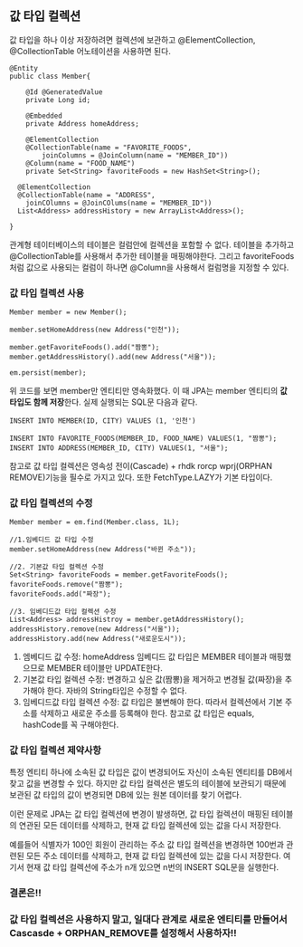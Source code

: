 ## 값 타입 컬렉션

값 타입을 하나 이상 저장하려면 컬렉션에 보관하고 @ElementCollection, @CollectionTable 어노테이션을 사용하면 된다.

~~~
@Entity
public class Member{
	
	@Id @GeneratedValue
	private Long id;
	
	@Embedded
	private Address homeAddress;
	
	@ElementCollection
	@CollectionTable(name = "FAVORITE_FOODS",
		joinColumns = @JoinColumn(name = "MEMBER_ID"))
	@Column(name = "FOOD_NAME")
	private Set<String> favoriteFoods = new HashSet<String>();
  
  @ElementCollection
  @CollectionTable(name = "ADDRESS",
  	joinCOlumns = @JoinCOlums(name = "MEMBER_ID"))
  List<Address> addressHistory = new ArrayList<Address>();
  
}
~~~

관계형 테이터베이스의 테이블은 컬럼안에 컬렉션을 포함할 수  없다. 테이블을 추가하고 @CollectionTable를 사용해서 추가한 테이블을 매핑해야한다.
그리고 favoriteFoods처럼 값으로 사용되는 컬럼이 하나면 @Column을 사용해서 컬럼명을 지정할 수 있다.



### 값 타입 컬렉션 사용

~~~
Member member = new Member();

member.setHomeAddress(new Address("인천"));

member.getFavoriteFoods().add("짬뽕");
member.getAddressHistory().add(new Address("서울"));

em.persist(member);
~~~

위 코드를 보면 member만 엔티티만 영속화했다. 이 때 JPA는 member 엔티티의 **값 타입도 함께 저장**한다.
실제 실행되는 SQL문 다음과 같다.

~~~
INSERT INTO MEMBER(ID, CITY) VALUES (1, '인천')

INSERT INTO FAVORITE_FOODS(MEMBER_ID, FOOD_NAME) VALUES(1, "짬뽕");
INSERT INTO ADDRESS(MEMBER_ID, CITY) VALUES(1, "서울");
~~~

참고로 값 타입 컬렉션은 영속성 전이(Cascade) + rhdk rorcp wprj(ORPHAN REMOVE)기능을 필수로 가지고 있다.
또한 FetchType.LAZY가 기본 타입이다.

### 값 타입 컬렉션의 수정

~~~
Member member = em.find(Member.class, 1L);

//1.임베디드 값 타입 수정
member.setHomeAddress(new Address("바뀐 주소"));

//2. 기본값 타입 컬렉션 수정
Set<String> favoriteFoods = member.getFavoriteFoods();
favoriteFoods.remove("짬뽕");
favoriteFoods.add("짜장");

//3. 임베디드값 타입 컬렉션 수정
List<Address> addressHistroy = member.getAddressHistory();
addressHistory.remove(new Address("서울"));
addressHistory.add(new Address("새로운도시"));
~~~

1. 엠베디드 값 수정: homeAddress 임베디드 값 타입은 MEMBER 테이블과 매핑했으므로 MEMBER 테이블만 UPDATE한다.
2. 기본값 타입 컬렉션 수정: 변경하고 싶은 값(짬뽕)을 제거하고 변경될 값(짜장)을 추가해야 한다. 자바의 String타입은 수정할 수 없다.
3. 임베디드값 타입 컬렉션 수정: 값 타입은 불변해야 한다. 따라서 컬렉션에서 기본 주소를 삭제하고 새로운 주소를 등록해야 한다.
   참고로 값 타입은 equals, hashCode를 꼭 구해야한다.



### 값 타입 컬렉션 제약사항

특정 엔티티 하나에 소속된 값 타입은 값이 변경되어도 자신이 소속된 엔티티를 DB에서 찾고 값을 변경할 수 있다.
하지만 값 타입 컬렉션은 별도의 테이블에 보관되기 때문에 보관된 값 타입의 값이 변경되면 DB에 있는 원본 데이터를 찾기 어렵다.

이런 문제로 JPA는 값 타입 컬렉션에 변경이 발생하면, 값 타입 컬렉션이 매핑된 테이블의 연관된 모든 데이터를 삭제하고, 현재 값 타입 컬렉션에 있는 값을 다시 저장한다.

예를들어 식별자가 100인 회원이 관리하는 주소 값 타입 컬렉션을 변경하면 100번과 관련된 모든 주소 데이터를 삭제하고, 현재 값 타입 컬렉션에 있는 값을 다시 저장한다. 여기서 현재 값 타입 컬렉션에 주소가 n개 있으면 n번의 INSERT SQL문을 실행한다.

### 결론은!!

### 값 타입 컬렉션은 사용하지 말고, 일대다 관계로 새로운 엔티티를 만들어서 Cascasde + ORPHAN_REMOVE를 설정해서 사용하자!!


